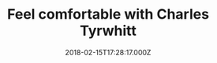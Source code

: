 ---
campaign-uuid: "c-f25bf89c-6e1f-4047-926f-5e19530103b3"
type: "Offer"
category: "Fashion"
date: "2018-02-15T17:28:17.000Z"
end-date: "2018-10-20T23:59:00.000Z"
disable-form: false
is_promoted: false
has_entry_page: false
title: "Feel comfortable with Charles Tyrwhitt"
competition-description: "<p>For Charles Tyrwhitt, looking good in clothes just isn't\
  \ enough, you have to feel good too. Now you can find their polos in offer! Perfect\
  \ for a laid-back look, their 100% cotton polos are wonderfully soft and comfortable\
  \ with a supercare finish that helps them stay sharp.</p>\r\n<p>Browse the range\
  \ to discover versatile colors and patterns that will go with anything, and with\
  \ their special offer you can get two amazing Charles Tyrwhitt polos for £55 or\
  \ less! Get them now! </p>"
banner-img: "https://assets.expresslyapp.com/asset-7849140b-df74-41ff-ac41-7fc823cb7294.jpg"
logo-left-href: "https://www.ctshirts.com/uk/home"
logo-left-image: "https://assets.expresslyapp.com/asset-dd75b6c3-9930-46a4-b343-a0875b34638e.jpg"
logo-left-title: "Charles Tyrwhitt"
has-winner: false
---